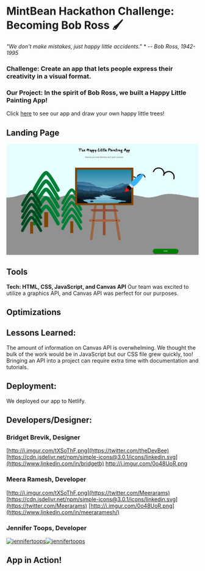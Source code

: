 # MintBean Hackathon Challenge: Becoming Bob Ross :paintbrush:
*"We don't make mistakes, just happy little accidents." *
-- Bob Ross, 1942-1995*

### Challenge: Create an app that lets people express their creativity in a visual format. ###
### Our Project: In the spirit of Bob Ross, we built a Happy Little Painting App! ###

Click [here](https://happy-little-painting-app.netlify.app) to see our app and draw your own happy little trees!

## Landing Page
![Landing page](landingPage.png)
## Tools
**Tech: HTML, CSS, JavaScript, and Canvas API**
Our team was excited to utilize a graphics API, and Canvas API was perfect for our purposes.
## Optimizations

## Lessons Learned:
The amount of information on Canvas API is overwhelming. We thought the bulk of the work would be in JavaScript but our CSS file grew quickly, too! Bringing an API into a project can require extra time with documentation and tutorials. 
## Deployment:
We deployed our app to Netlify. 
## Developers/Designer:
### Bridget Brevik, Designer

<!-- Please don't remove this: Grab your social icons from https://github.com/carlsednaoui/gitsocial -->

[http://i.imgur.com/tXSoThF.png](https://twitter.com/theDevBee)
[https://cdn.jsdelivr.net/npm/simple-icons@3.0.1/icons/linkedin.svg](https://www.linkedin.com/in/bridgetb)
[http://i.imgur.com/0o48UoR.png ](https://github.com/yobee333)

### Meera Ramesh, Developer
<!-- Please don't remove this: Grab your social icons from https://github.com/carlsednaoui/gitsocial -->

[http://i.imgur.com/tXSoThF.png](https://twitter.com/Meerarams)
[https://cdn.jsdelivr.net/npm/simple-icons@3.0.1/icons/linkedin.svg](https://twitter.com/Meerarams)
[http://i.imgur.com/0o48UoR.png](https://www.linkedin.com/in/meeraramesh/)


<!-- links to social media icons -->
<!-- no need to change these -->

<!-- icons with padding -->

[1.1]: http://i.imgur.com/tXSoThF.png (twitter icon with padding)
[2.1]: http://i.imgur.com/P3YfQoD.png (facebook icon with padding)
[3.1]: http://i.imgur.com/yCsTjba.png (google plus icon with padding)
[4.1]: http://i.imgur.com/YckIOms.png (tumblr icon with padding)
[5.1]: http://i.imgur.com/1AGmwO3.png (dribbble icon with padding)
[6.1]: http://i.imgur.com/0o48UoR.png (github icon with padding)
<!-- links to your social media accounts -->
<!-- update these accordingly -->

[1]: http://www.twitter.com/carlsednaoui
[2]: http://www.facebook.com/sednaoui
[3]: https://plus.google.com/+CarlSednaoui
[4]: http://carlsed.tumblr.com
[5]: http://dribbble.com/carlsednaoui
[6]: http://www.github.com/carlsednaoui

<!-- Please don't remove this: Grab your social icons from https://github.com/carlsednaoui/gitsocial -->
### Jennifer Toops, Developer
<!-- Please don't remove this: Grab your social icons from https://github.com/carlsednaoui/gitsocial -->
 <a href="https://twitter.com/jennifertoops" target="blank"><img src="https://img.shields.io/twitter/follow/jennifertoops?logo=twitter&style=for-the-badge" alt="jennifertoops" /></a><a href="https://linkedin.com/in/jennifertoops" target="blank"><img src="https://cdn.jsdelivr.net/npm/simple-icons@3.0.1/icons/linkedin.svg" background-color="blue" alt="jennifertoops" height="30" width="40" /></a>
<!-- display the social media buttons in your README -->

<!-- [![http://i.imgur.com/tXSoThF.png]][https://twitter.com/theDevBee]
[![alt text][2.1]][2]
[![alt text][3.1]][3]
[![alt text][4.1]][4]
[![alt text][5.1]][5]
[![alt text][6.1]][6] -->


<!-- icons with padding -->

<!-- [1.1]: http://i.imgur.com/tXSoThF.png (twitter icon with padding)
[2.1]: http://i.imgur.com/P3YfQoD.png (facebook icon with padding)
[3.1]: http://i.imgur.com/yCsTjba.png (google plus icon with padding)
[4.1]: http://i.imgur.com/YckIOms.png (tumblr icon with padding)
[5.1]: http://i.imgur.com/1AGmwO3.png (dribbble icon with padding)
[6.1]: http://i.imgur.com/0o48UoR.png (github icon with padding) -->
<!-- links to your social media accounts -->
<!-- update these accordingly -->

<!-- [1]: http://www.twitter.com/carlsednaoui
[2]: http://www.facebook.com/sednaoui
[3]: https://plus.google.com/+CarlSednaoui
[4]: http://carlsed.tumblr.com
[5]: http://dribbble.com/carlsednaoui
[6]: http://www.github.com/carlsednaoui -->

<!-- Please don't remove this: Grab your social icons from https://github.com/carlsednaoui/gitsocial -->
## App in Action!


<!-- Please don't remove this: Grab your social icons from https://github.com/carlsednaoui/gitsocial -->